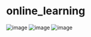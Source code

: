 # online_learning

![image](https://github.com/user-attachments/assets/7a5735ce-61ad-41af-b476-5bc6badc1df1)
![image](https://github.com/user-attachments/assets/824e83ba-ffab-40ec-8659-a44cf326fd35)
![image](https://github.com/user-attachments/assets/6873632a-ee6f-4d4f-b0a2-1f62073b279a)

